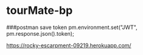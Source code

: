 # tourMate-bp

###postman save token
pm.environment.set("JWT", pm.response.json().token);

https://rocky-escarpment-09219.herokuapp.com/
